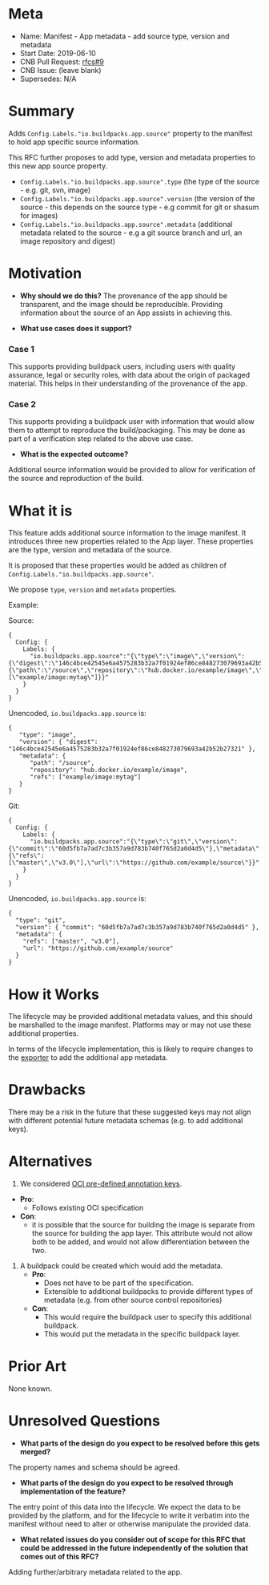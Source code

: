 # Meta
[meta]: #meta
- Name: Manifest - App metadata - add source type, version and metadata
- Start Date: 2019-06-10
- CNB Pull Request: [rfcs#9](https://github.com/buildpacks/rfcs/pull/9)
- CNB Issue: (leave blank)
- Supersedes: N/A

# Summary
[summary]: #summary

Adds `Config.Labels."io.buildpacks.app.source"` property to the manifest to hold app specific source information.

This RFC further proposes to add type, version and metadata properties to this new app source property.
* `Config.Labels."io.buildpacks.app.source".type` (the type of the source - e.g. git, svn, image)
* `Config.Labels."io.buildpacks.app.source".version` (the version of the source - this depends on the source type - e.g commit for git or shasum for images)
* `Config.Labels."io.buildpacks.app.source".metadata` (additional metadata related to the source - e.g a git source branch and url, an image repository and digest)

# Motivation
[motivation]: #motivation

- **Why should we do this?**
The provenance of the app should be transparent, and the image should be
reproducible.  Providing information about the source of an App assists in achieving this.

- **What use cases does it support?**
### Case 1
This supports providing buildpack users, including users with quality assurance, legal or security roles, with data about the origin of packaged material.  This helps in their understanding of the provenance of the app.

### Case 2
This supports providing a buildpack user with information that would allow them to attempt to reproduce the build/packaging.  This may be done as part of a verification step related to the above use case.

- **What is the expected outcome?**

Additional source information would be provided to allow for verification of the source and reproduction of the build.

# What it is
[what-it-is]: #what-it-is

This feature adds additional source information to the image manifest.  It introduces
three new properties related to the App layer.  These properties are the type, version and metadata
of the source.

It is proposed that these properties would be added as children of `Config.Labels."io.buildpacks.app.source"`.

We propose `type`, `version` and `metadata` properties.

Example:

Source:
```
{
  Config: {
    Labels: {
      "io.buildpacks.app.source":"{\"type\":\"image\",\"version\":{\"digest\":\"146c4bce42545e6a4575283b32a7f01924ef86ce848273079693a42b52b27321\"},\"metadata\":{\"path\":\"/source\",\"repository\":\"hub.docker.io/example/image\",\"refs\":[\"example/image:mytag\"]}}"
    }
  }
}
```

Unencoded, `io.buildpacks.app.source` is:
```
{
   "type": "image",
   "version": { "digest": "146c4bce42545e6a4575283b32a7f01924ef86ce848273079693a42b52b27321" },
   "metadata": {
      "path": "/source",
      "repository": "hub.docker.io/example/image",
      "refs": ["example/image:mytag"]
   }
}
```

Git:
```
{
  Config: {
    Labels: {
      "io.buildpacks.app.source":"{\"type\":\"git\",\"version\":{\"commit\":\"60d5fb7a7ad7c3b357a9d783b740f765d2a0d4d5\"},\"metadata\":{\"refs\":[\"master\",\"v3.0\"],\"url\":\"https://github.com/example/source\"}}"
    }
  }
}
```

Unencoded, `io.buildpacks.app.source` is:
```
{
  "type": "git",
  "version": { "commit": "60d5fb7a7ad7c3b357a9d783b740f765d2a0d4d5" },
  "metadata": {
    "refs": ["master", "v3.0"],
    "url": "https://github.com/example/source"
  }
}
```

# How it Works
[how-it-works]: #how-it-works

The lifecycle may be provided additional metadata values, and this should be marshalled to the image manifest.
Platforms may or may not use these additional properties.

In terms of the lifecycle implementation, this is likely to require changes to the [exporter](https://github.com/buildpacks/lifecycle/blob/af8b71578ed91303834ef57a7e3568ce3081f153/exporter.go#L50-L54) to add the additional app metadata.

# Drawbacks
[drawbacks]: #drawbacks

There may be a risk in the future that these suggested keys may not align with different potential future metadata schemas (e.g. to add additional keys).

# Alternatives
[alternatives]: #alternatives

1. We considered [OCI pre-defined annotation
keys](https://github.com/opencontainers/image-spec/blob/master/annotations.md#pre-defined-annotation-keys).
*  **Pro**:
    * Follows existing OCI specification
*  **Con**:
    * it is possible that the source for building the image is separate from the source for building the app layer.  This attribute would not allow both to be added, and would not allow differentiation between the two.
1. A buildpack could be created which would add the metadata.
    *  **Pro**:
        * Does not have to be part of the specification.
        * Extensible to additional buildpacks to provide different types of metadata (e.g. from other source control repositories)
    *  **Con**:
        * This would require the buildpack user to specify this additional buildpack.
        * This would put the metadata in the specific buildpack layer.

# Prior Art
[prior-art]: #prior-art

None known.

# Unresolved Questions
[unresolved-questions]: #unresolved-questions

- **What parts of the design do you expect to be resolved before this gets merged?**

The property names and schema should be agreed.

- **What parts of the design do you expect to be resolved through implementation of the feature?**

The entry point of this data into the lifecycle.  We expect the data to be
provided by the platform, and for the lifecycle to write it verbatim into the
manifest without need to alter or otherwise manipulate the provided data.

- **What related issues do you consider out of scope for this RFC that could be addressed in the future independently of the solution that comes out of this RFC?**

Adding further/arbitrary metadata related to the app.
